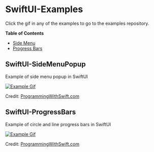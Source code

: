 # SwiftUI-Examples
Click the gif in any of the examples to go to the examples repository.

**Table of Contents**
- [Side Menu](#SwiftUI-SideMenuPopup)
- [Progress Bars](#SwiftUI-ProgressBars)

## SwiftUI-SideMenuPopup
Example of side menu popup in SwiftUI

[![Example Gif](https://github.com/jhubbardsf/SwiftUI-SideMenuPopup/blob/master/SideMenu.gif)](https://github.com/jhubbardsf/SwiftUI-SideMenuPopup)

Credit: [ProgrammingWithSwift.com](https://programmingwithswift.com/create-side-menu-with-swiftui/)

## SwiftUI-ProgressBars
Example of circle and line progress bars in SwiftUI

[![Example Gif](https://github.com/jhubbardsf/SwiftUI-ProgressBars/blob/master/ProgressBars.gif)](https://github.com/jhubbardsf/SwiftUI-ProgressBars)

Credit: [ProgrammingWithSwift.com](https://programmingwithswift.com/swiftui-progress-bar-indicator/)
